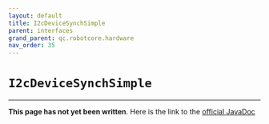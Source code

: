 ```yaml
---
layout: default
title: I2cDeviceSynchSimple
parent: interfaces
grand_parent: qc.robotcore.hardware
nav_order: 35
---
```

# `I2cDeviceSynchSimple`
---
**This page has not yet been written**. Here is the link to the [official JavaDoc](https://ftctechnh.github.io/ftc_app/doc/javadoc/com/qualcomm/robotcore/hardware/I2cDeviceSynchSimple.html)
        